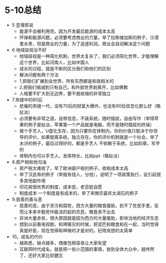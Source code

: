 
# 5-10总结

+ 5 歪理邪说
    * 能源不会被利用完，因为开发最后能源的成本太高
    * 环保和能源问题，必须要考虑商业的力量，举了拉斯维加斯的例子，沙漠里水贵，但是商业的力量，为了追逐利润，商业会自动解决这个问题
+ 6 地域歧视治不好
    * 地域歧视是一种简化机制，世界太复杂了，我们必须简化世界，才能理解这个世界，比如河南人，比如中国人
    * 成长的过程，就是不断的区分我们和他们的区别
    * 解决问题有两个方法
    * 1,把我们扩展到全世界，所有东西都是和我相关的
    * 2.把我们缩减到只有自己，和外部世界剥离开，比如佛教
    * 人格要不扩大到无边界，要不就收缩的非常独立
+ 7.夹缝中的80后
    * 悲催的夹缝一代，没有70后的财富大爆炸，也没有90后信息化那么好（略扯淡）
    * 必须要有非常之道，自带信息，不装系统，随时插拔，自由写作（举得苹果的例子是扯淡，苹果第一个产品就是电脑，而不是随时插拔的终端）
    * 做个手艺人，U盘化生存，因为只要你在体制内，你的价值只取决于你领导的评价，如果脱离系统，独立存在，你的评价机制就是一个社会，举了水浒的例子，最后过得好的，都是手艺人 不依赖于系统，比如刻章，写字的
    * 体制内也可以手艺人，发挥特长，比如ppt（略扯淡）
+ 8.房产税和地沟油
    * 房产税太难收了，举了欧洲窗户税的例子，收税成本太高
    * 举了汉武帝的例子（举报有钱人，分钱），说明了一项政策执行，会引起很多其他副作用
    * 印花税很优秀的制度，成本低，老百姓自愿
    * 制度成本 一个制度是有成本的，举了宋微宗喜欢太湖石的例子
+ 9.慈善的善与恶
    * 慈善的恶，由于贪污和腐败，西方大量的粮食援助，到不了贫民手里，反而让本来辛勤劳作能活的起的农民，粮食卖不出去
    * 非洲大量赤贫，很大原因就是因为西方的大量援助，影响当地的经济生态
    * 想到以前看电视剧，和珅赈灾的时候，把泥巴和粮食和在一起，当时觉得真是奸臣，现在觉得和珅做的才是对的，纪晓岚想的太简单
+ 10。成名的代价
    * 越熟悉，缺点越多，偶像包袱容易让大家失望
    * 互联网时代成名，就是把一些小范围的事情，放到全体大众中，就哗然了，还好大家比较健忘